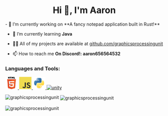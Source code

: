 <h1 align="center">Hi 👋, I'm Aaron</h1>
- 🔭 I’m currently working on **A fancy notepad application built in Rust!**

- 🌱 I’m currently learning **Java**

- 👨‍💻 All of my projects are available at [github.com/graphicsprocessingunit](github.com/graphicsprocessingunit)

- 📫 How to reach me **On Discord!: aaron656564532**


<h3 align="left">Languages and Tools:</h3>
<p align="left"> <a href="https://www.w3.org/html/" target="_blank" rel="noreferrer"> <img src="https://raw.githubusercontent.com/devicons/devicon/master/icons/html5/html5-original-wordmark.svg" alt="html5" width="40" height="40"/> </a> <a href="https://developer.mozilla.org/en-US/docs/Web/JavaScript" target="_blank" rel="noreferrer"> <img src="https://raw.githubusercontent.com/devicons/devicon/master/icons/javascript/javascript-original.svg" alt="javascript" width="40" height="40"/> </a> <a href="https://www.python.org" target="_blank" rel="noreferrer"> <img src="https://raw.githubusercontent.com/devicons/devicon/master/icons/python/python-original.svg" alt="python" width="40" height="40"/> </a> <a href="https://unity.com/" target="_blank" rel="noreferrer"> <img src="https://www.vectorlogo.zone/logos/unity3d/unity3d-icon.svg" alt="unity" width="40" height="40"/> </a> </p>

<p><img align="left" src="https://github-readme-stats.vercel.app/api/top-langs?username=graphicsprocessingunit&show_icons=true&locale=en&layout=compact" alt="graphicsprocessingunit" /></p>

<p>&nbsp;<img align="center" src="https://github-readme-stats.vercel.app/api?username=graphicsprocessingunit&show_icons=true&locale=en" alt="graphicsprocessingunit" /></p>

<p><img align="center" src="https://github-readme-streak-stats.herokuapp.com/?user=graphicsprocessingunit&" alt="graphicsprocessingunit" /></p>
